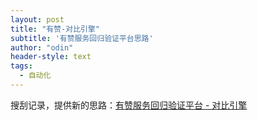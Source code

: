 ```yaml
---
layout: post
title: "有赞-对比引擎"
subtitle: '有赞服务回归验证平台思路'
author: "odin"
header-style: text
tags:
  - 自动化
---
```


搜刮记录，提供新的思路：[有赞服务回归验证平台 - 对比引擎](https://tech.youzan.com/youzan-service-regression-test-platform/)
